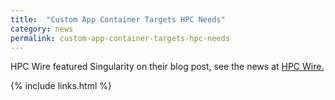 ```yaml
---
title:  "Custom App Container Targets HPC Needs"
category: news
permalink: custom-app-container-targets-hpc-needs
---
```


HPC Wire featured Singularity on their blog post, see the news at <a href="https://www.hpcwire.com/2016/04/15/custom-app-container-targets-hpc-needs/" target="_blank">HPC Wire.</a>

{% include links.html %}
